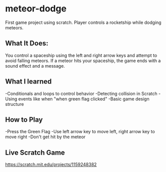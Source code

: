 # meteor-dodge
First game project using scratch. Player controls a rocketship while dodging meteors.

## What It Does:
You control a spaceship using the left and right arrow keys and attempt to avoid falling meteors. If a meteor hits your spaceship, the game ends with a sound effect and a message.

## What I learned
-Conditionals and loops to control behavior
-Detecting collision in Scratch
-Using events like when "when green flag clicked"
-Basic game design structure

## How to Play
-Press the Green Flag
-Use left arrow key to move left, right arrow key to move right
-Don't get hit by the meteor

## Live Scratch Game
https://scratch.mit.edu/projects/1159248382


